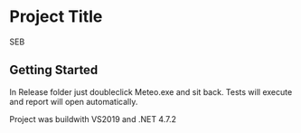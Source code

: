 # Project Title

SEB

## Getting Started

In Release folder just doubleclick Meteo.exe and sit back. 
Tests will execute and report will open automatically. 

Project was buildwith VS2019 and .NET 4.7.2
